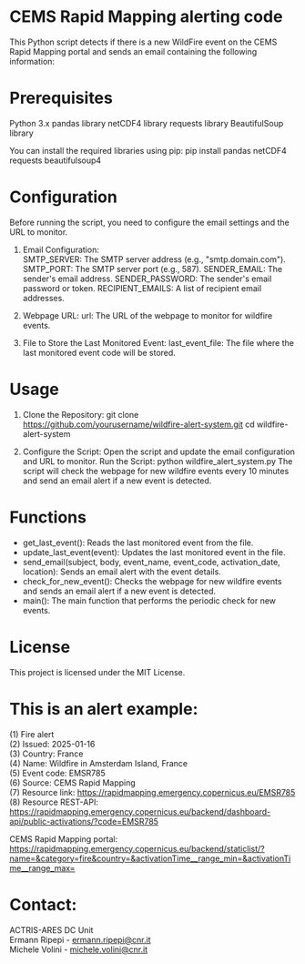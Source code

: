 # CEMS Rapid Mapping alerting code

This Python script detects if there is a new WildFire event on the CEMS Rapid Mapping portal and sends an email containing the following information:  

# Prerequisites
Python 3.x
pandas library
netCDF4 library
requests library
BeautifulSoup library  

You can install the required libraries using pip:
pip install pandas netCDF4 requests beautifulsoup4  

# Configuration
Before running the script, you need to configure the email settings and the URL to monitor.

1. Email Configuration:  
SMTP_SERVER: The SMTP server address (e.g., "smtp.domain.com").
SMTP_PORT: The SMTP server port (e.g., 587).
SENDER_EMAIL: The sender's email address.
SENDER_PASSWORD: The sender's email password or token.
RECIPIENT_EMAILS: A list of recipient email addresses.

2. Webpage URL:
url: The URL of the webpage to monitor for wildfire events.

3. File to Store the Last Monitored Event:
last_event_file: The file where the last monitored event code will be stored.

# Usage

1. Clone the Repository:
git clone https://github.com/yourusername/wildfire-alert-system.git
cd wildfire-alert-system

2. Configure the Script: Open the script and update the email configuration and URL to monitor.
Run the Script:
python wildfire_alert_system.py
The script will check the webpage for new wildfire events every 10 minutes and send an email alert if a new event is detected.

# Functions
- get_last_event(): Reads the last monitored event from the file.
- update_last_event(event): Updates the last monitored event in the file.
- send_email(subject, body, event_name, event_code, activation_date, location): Sends an email alert with the event details.
- check_for_new_event(): Checks the webpage for new wildfire events and sends an email alert if a new event is detected.
- main(): The main function that performs the periodic check for new events.

# License
This project is licensed under the MIT License.

# This is an alert example:

(1) Fire alert  
(2) Issued: 2025-01-16  
(3) Country: France  
(4) Name: Wildfire in Amsterdam Island, France  
(5) Event code: EMSR785  
(6) Source: CEMS Rapid Mapping  
(7) Resource link: https://rapidmapping.emergency.copernicus.eu/EMSR785  
(8) Resource REST-API: https://rapidmapping.emergency.copernicus.eu/backend/dashboard-api/public-activations/?code=EMSR785  

CEMS Rapid Mapping portal: https://rapidmapping.emergency.copernicus.eu/backend/staticlist/?name=&category=fire&country=&activationTime__range_min=&activationTime__range_max=

# Contact:  
ACTRIS-ARES DC Unit  
Ermann Ripepi - ermann.ripepi@cnr.it  
Michele Volini - michele.volini@cnr.it
